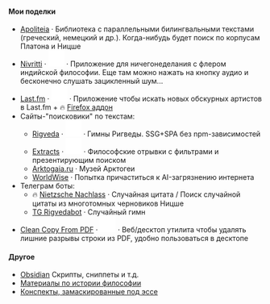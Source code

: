 #### Мои поделки
- [Apoliteia](https://apoliteia.ru) · Библиотека с параллельными билингвальными текстами (греческий, немецкий и др.). Когда-нибудь будет поиск по корпусам Платона и Ницше
- [Nivritti](https://nivritti.vercel.app/) · [![GitHub Logo](https://github.com/siebentod/siebentod/blob/main/assets/github.svg)](https://github.com/siebentod/nivritti) · Приложение для ничегонеделания с флером индийской философии. Еще там можно нажать на кнопку аудио и бесконечно слушать зацикленный шум...
- [Last.fm](https://lastfm-obscure-artists.vercel.app/) · [![GitHub Logo](https://github.com/siebentod/siebentod/blob/main/assets/github.svg)](https://github.com/siebentod/lastfm-obscure-artists) · Приложение чтобы искать новых обскурных артистов в Last.fm + 🔥 [Firefox аддон](https://addons.mozilla.org/en-US/firefox/addon/last-fm-get-obscure-artists/)
- Сайты-"поисковики" по текстам:
  - [Rigveda](https://rigveda-hymns.vercel.app/) · [![GitHub Logo](https://github.com/siebentod/siebentod/blob/main/assets/github.svg)](https://github.com/siebentod/rigveda-purejs) · Гимны Ригведы. SSG+SPA без npm-зависимостей
  - [Extracts](https://philosophy-extracts.vercel.app/) · [![GitHub Logo](https://github.com/siebentod/siebentod/blob/main/assets/github.svg)](https://github.com/siebentod/philosophy-extracts) · Философские отрывки с фильтрами и презентирующим поиском
  - [Arktogaia.ru](https://arktogaia.ru) · Музей Арктогеи
  - [WorldWise](https://worldwise.ru/) · Попытка причаститься к AI-загрязнению интернета
- Телеграм боты:
  - 🔥 [Nietzsche Nachlass](https://t.me/nietzschenachlass_bot) · Случайная цитата / Поиск случайной цитаты из многотомных черновиков Ницше
  - [TG Rigvedabot](https://t.me/rigvedabot_bot) · Случайный гимн
- [Clean Copy From PDF](https://github.com/siebentod/clean-copy-from-pdf/releases) · [![GitHub Logo](https://github.com/siebentod/siebentod/blob/main/assets/github.svg)](https://github.com/siebentod/clean-copy-from-pdf) · Веб/десктоп утилита чтобы удалять лишние разрывы строки из PDF, удобно пользоваться в десктопе

#### Другое
- [Obsidian](https://github.com/siebentod/obsidian-snippets) Скрипты, сниппеты и т.д.
- [Материалы по истории философии](https://github.com/siebentod/history-of-philosophy)
- [Конспекты, замаскированные под эссе](https://dzen.ru/phil)
